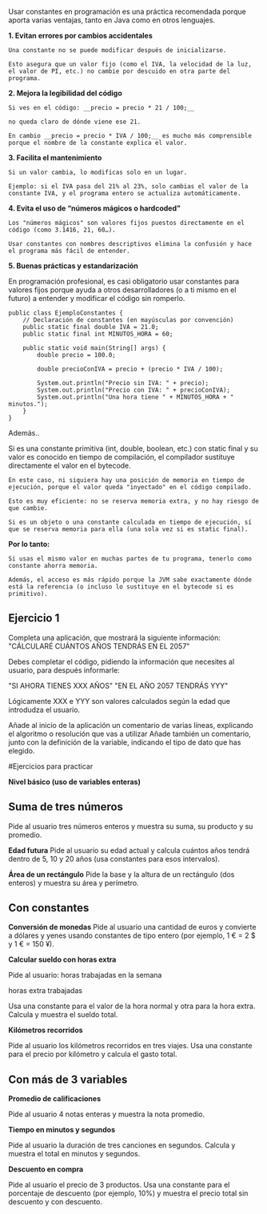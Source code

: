 Usar constantes en programación es una práctica recomendada porque aporta varias ventajas, tanto en Java como en otros lenguajes.


__1. Evitan errores por cambios accidentales__

    Una constante no se puede modificar después de inicializarse.

    Esto asegura que un valor fijo (como el IVA, la velocidad de la luz, el valor de PI, etc.) no cambie por descuido en otra parte del programa.

__2. Mejora la legibilidad del código__

    Si ves en el código: __precio = precio * 21 / 100;__
    
    no queda claro de dónde viene ese 21.

    En cambio __precio = precio * IVA / 100;__ es mucho más comprensible porque el nombre de la constante explica el valor.

__3. Facilita el mantenimiento__

    Si un valor cambia, lo modificas solo en un lugar.

    Ejemplo: si el IVA pasa del 21% al 23%, solo cambias el valor de la constante IVA, y el programa entero se actualiza automáticamente.

__4. Evita el uso de “números mágicos o hardcoded”__

    Los "números mágicos" son valores fijos puestos directamente en el código (como 3.1416, 21, 60…).

    Usar constantes con nombres descriptivos elimina la confusión y hace el programa más fácil de entender.

__5. Buenas prácticas y estandarización__

En programación profesional, es casi obligatorio usar constantes para valores fijos porque ayuda a otros desarrolladores (o a ti mismo en el futuro) a entender y modificar el código sin romperlo.

```
public class EjemploConstantes {
    // Declaración de constantes (en mayúsculas por convención)
    public static final double IVA = 21.0;
    public static final int MINUTOS_HORA = 60;
    
    public static void main(String[] args) {
        double precio = 100.0;

        double precioConIVA = precio + (precio * IVA / 100);

        System.out.println("Precio sin IVA: " + precio);
        System.out.println("Precio con IVA: " + precioConIVA);
        System.out.println("Una hora tiene " + MINUTOS_HORA + " minutos.");
    }
}
```

Además..


Si es una constante primitiva (int, double, boolean, etc.) con static final y su valor es conocido en tiempo de compilación, el compilador sustituye directamente el valor en el bytecode.

    En este caso, ni siquiera hay una posición de memoria en tiempo de ejecución, porque el valor queda "inyectado" en el código compilado.

    Esto es muy eficiente: no se reserva memoria extra, y no hay riesgo de que cambie.
    
    Si es un objeto o una constante calculada en tiempo de ejecución, sí que se reserva memoria para ella (una sola vez si es static final).

__Por lo tanto:__

    Si usas el mismo valor en muchas partes de tu programa, tenerlo como constante ahorra memoria.

    Además, el acceso es más rápido porque la JVM sabe exactamente dónde está la referencia (o incluso lo sustituye en el bytecode si es primitivo).

## Ejercicio 1
Completa una aplicación, que mostrará la siguiente información:
"CÁLCULARÉ CUÁNTOS AÑOS TENDRÁS EN EL 2057"

Debes completar el código, pidiendo la información que necesites al usuario, para después informarle: 

"SI AHORA TIENES XXX AÑOS"
"EN EL AÑO 2057 TENDRÁS YYY"

Lógicamente XXX e YYY son valores calculados según la edad que introdudza el usuario. 

Añade al inicio de la aplicación un comentario de varias líneas, explicando el  algoritmo o resolución que vas a utilizar
Añade también un comentario, junto con la definición de la variable, indicando el tipo  de dato que has elegido. 


#Ejercicios para practicar 

**Nivel básico (uso de variables enteras)**


## Suma de tres números
Pide al usuario tres números enteros y muestra su suma, su producto y su promedio.

__Edad futura__
Pide al usuario su edad actual y calcula cuántos años tendrá dentro de 5, 10 y 20 años (usa constantes para esos intervalos).

__Área de un rectángulo__
Pide la base y la altura de un rectángulo (dos enteros) y muestra su área y perímetro.

## Con constantes 

__Conversión de monedas__
Pide al usuario una cantidad de euros y convierte a dólares y yenes usando constantes de tipo entero (por ejemplo, 1 € = 2 $ y 1 € = 150 ¥).

__Calcular sueldo con horas extra__

Pide al usuario: horas trabajadas en la semana

horas extra trabajadas 

Usa una constante para el valor de la hora normal y otra para la hora extra. Calcula y muestra el sueldo total.

__Kilómetros recorridos__

Pide al usuario los kilómetros recorridos en tres viajes. Usa una constante para el precio por kilómetro y calcula el gasto total.

## Con más de 3 variables 

__Promedio de calificaciones__

Pide al usuario 4 notas enteras y muestra la nota promedio.

__Tiempo en minutos y segundos__

Pide al usuario la duración de tres canciones en segundos. Calcula y muestra el total en minutos y segundos.

__Descuento en compra__ 

Pide al usuario el precio de 3 productos. Usa una constante para el porcentaje de descuento (por ejemplo, 10%) y muestra el precio total sin descuento y con descuento.
